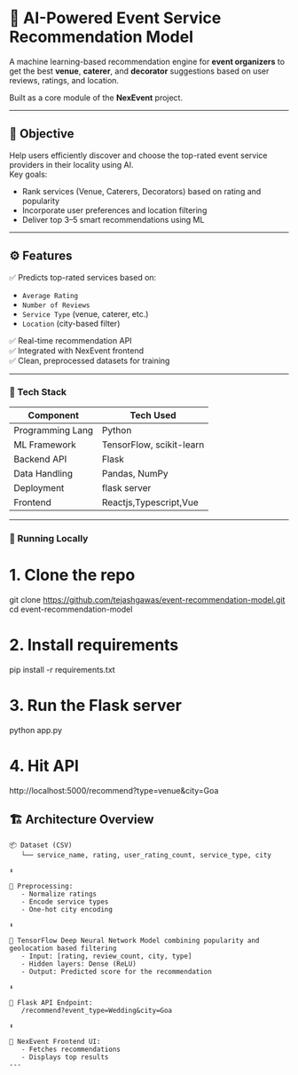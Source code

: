 # 🧠 AI-Powered Event Service Recommendation Model

A machine learning-based recommendation engine for **event organizers** to get the best **venue**, **caterer**, and **decorator** suggestions based on user reviews, ratings, and location.

Built as a core module of the **NexEvent** project.

---

## 🎯 Objective

Help users efficiently discover and choose the top-rated event service providers in their locality using AI.  
Key goals:
- Rank services (Venue, Caterers, Decorators) based on rating and popularity
- Incorporate user preferences and location filtering
- Deliver top 3–5 smart recommendations using ML

---

## ⚙️ Features

✅ Predicts top-rated services based on:
- `Average Rating`
- `Number of Reviews`
- `Service Type` (venue, caterer, etc.)
- `Location` (city-based filter)

✅ Real-time recommendation API  
✅ Integrated with NexEvent frontend  
✅ Clean, preprocessed datasets for training  

---
### 🧪 Tech Stack
| Component        | Tech Used                |
| ---------------- | ------------------------ |
| Programming Lang | Python                   |
| ML Framework     | TensorFlow, scikit-learn |
| Backend API      | Flask                    |
| Data Handling    | Pandas, NumPy            |
| Deployment       | flask server             |
| Frontend         | Reactjs,Typescript,Vue   |

---

### 🧪 Running Locally
# 1. Clone the repo
git clone https://github.com/tejashgawas/event-recommendation-model.git
cd event-recommendation-model

# 2. Install requirements
pip install -r requirements.txt

# 3. Run the Flask server
python app.py

# 4. Hit API
http://localhost:5000/recommend?type=venue&city=Goa


## 🏗 Architecture Overview

```text
📦 Dataset (CSV)
   └── service_name, rating, user_rating_count, service_type, city

⬇️

🔄 Preprocessing:
   - Normalize ratings
   - Encode service types
   - One-hot city encoding

⬇️

🧠 TensorFlow Deep Neural Network Model combining popularity and geolocation based filtering
   - Input: [rating, review_count, city, type]
   - Hidden layers: Dense (ReLU)
   - Output: Predicted score for the recommendation

⬇️

📡 Flask API Endpoint:
   /recommend?event_type=Wedding&city=Goa

⬇️

📱 NexEvent Frontend UI:
   - Fetches recommendations
   - Displays top results
---




